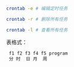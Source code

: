 ```bash
crontab -e # 编辑定时任务
```

```bash
crontab -r # 删除所有任务
```

```bash
crontab -l # 查看所有任务
```

表格式：

```bash
 f1 f2 f3 f4 f5 program
 分 时  日 月  周
```

